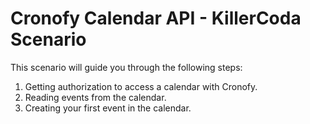 # Cronofy Calendar API - KillerCoda Scenario

This scenario will guide you through the following steps:
1. Getting authorization to access a calendar with Cronofy.
2. Reading events from the calendar.
3. Creating your first event in the calendar.
